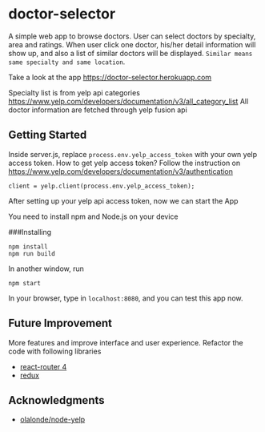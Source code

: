 # doctor-selector

A simple web app to browse doctors. User can select doctors by specialty, area and ratings. When user click one doctor, his/her detail information will show up, and also a list of similar doctors will be displayed. `Similar means same specialty and same location`.

Take a look at the app https://doctor-selector.herokuapp.com

Specialty list is from yelp api categories https://www.yelp.com/developers/documentation/v3/all_category_list
All doctor information are fetched through yelp fusion api

## Getting Started
Inside server.js, replace `process.env.yelp_access_token` with your own yelp access token. How to get yelp access token? Follow the instruction on https://www.yelp.com/developers/documentation/v3/authentication
```
client = yelp.client(process.env.yelp_access_token);
```
After setting up your yelp api access token, now we can start the App

You need to install npm and Node.js on your device

###Installing
```
npm install
npm run build
```
In another window, run
```
npm start
```

In your browser, type in `localhost:8080`, and you can test this app now.

## Future Improvement
More features and improve interface and user experience.
Refactor the code with following libraries
* [react-router 4](https://github.com/reacttraining/react-router)
* [redux](http://redux.js.org/)

## Acknowledgments
* [olalonde/node-yelp](https://github.com/olalonde/node-yelp)